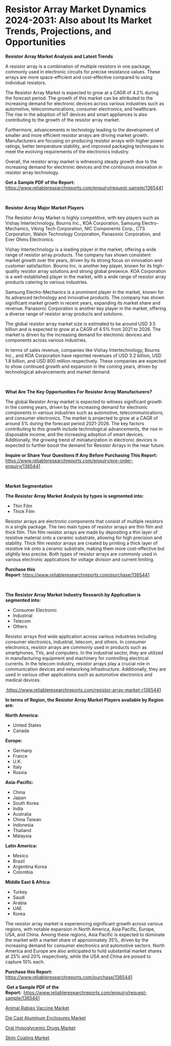 <p><h1>Resistor Array Market Dynamics 2024-2031: Also about Its Market Trends, Projections, and Opportunities</h1></p><p><strong>Resistor Array Market Analysis and Latest Trends</strong></p>
<p><p>A resistor array is a combination of multiple resistors in one package, commonly used in electronic circuits for precise resistance values. These arrays are more space-efficient and cost-effective compared to using individual resistors.</p><p>The Resistor Array Market is expected to grow at a CAGR of 4.2% during the forecast period. The growth of this market can be attributed to the increasing demand for electronic devices across various industries such as automotive, telecommunications, consumer electronics, and healthcare. The rise in the adoption of IoT devices and smart appliances is also contributing to the growth of the resistor array market.</p><p>Furthermore, advancements in technology leading to the development of smaller and more efficient resistor arrays are driving market growth. Manufacturers are focusing on producing resistor arrays with higher power ratings, better temperature stability, and improved packaging techniques to meet the evolving requirements of the electronics industry.</p><p>Overall, the resistor array market is witnessing steady growth due to the increasing demand for electronic devices and the continuous innovation in resistor array technology.</p></p>
<p><strong>Get a Sample PDF of the Report:&nbsp;</strong> <a href="https://www.reliableresearchreports.com/enquiry/request-sample/1365441">https://www.reliableresearchreports.com/enquiry/request-sample/1365441</a></p>
<p>&nbsp;</p>
<p><strong>Resistor Array Major Market Players</strong></p>
<p><p>The Resistor Array Market is highly competitive, with key players such as Vishay Intertechnology, Bourns Inc., KOA Corporation, Samsung Electro-Mechanics, Viking Tech Corporation, NIC Components Corp., CTS Corporation, Walsin Technology Corporation, Panasonic Corporation, and Ever Ohms Electronics. </p><p>Vishay Intertechnology is a leading player in the market, offering a wide range of resistor array products. The company has shown consistent market growth over the years, driven by its strong focus on innovation and customer satisfaction. Bourns Inc. is another key player, known for its high-quality resistor array solutions and strong global presence. KOA Corporation is a well-established player in the market, with a wide range of resistor array products catering to various industries.</p><p>Samsung Electro-Mechanics is a prominent player in the market, known for its advanced technology and innovative products. The company has shown significant market growth in recent years, expanding its market share and revenue. Panasonic Corporation is another key player in the market, offering a diverse range of resistor array products and solutions.</p><p>The global resistor array market size is estimated to be around USD 3.5 billion and is expected to grow at a CAGR of 4.5% from 2021 to 2026. The market is driven by the increasing demand for electronic devices and components across various industries.</p><p>In terms of sales revenue, companies like Vishay Intertechnology, Bourns Inc., and KOA Corporation have reported revenues of USD 3.2 billion, USD 1.8 billion, and USD 800 million respectively. These companies are expected to show continued growth and expansion in the coming years, driven by technological advancements and market demand.</p></p>
<p>&nbsp;</p>
<p><strong>What Are The Key Opportunities For Resistor Array Manufacturers?</strong></p>
<p><p>The global Resistor Array market is expected to witness significant growth in the coming years, driven by the increasing demand for electronic components in various industries such as automotive, telecommunications, and consumer electronics. The market is projected to grow at a CAGR of around 5% during the forecast period 2021-2026. The key factors contributing to this growth include technological advancements, the rise in disposable income, and the increasing adoption of smart devices. Additionally, the growing trend of miniaturization in electronic devices is expected to further boost the demand for Resistor Arrays in the near future.</p></p>
<p><strong>Inquire or Share Your Questions If Any Before Purchasing This Report:</strong> <a href="https://www.reliableresearchreports.com/enquiry/pre-order-enquiry/1365441">https://www.reliableresearchreports.com/enquiry/pre-order-enquiry/1365441</a></p>
<p>&nbsp;</p>
<p><strong>Market Segmentation</strong></p>
<p><strong>The Resistor Array Market Analysis by types is segmented into:</strong></p>
<p><ul><li>Thin Film</li><li>Thick Film</li></ul></p>
<p><p>Resistor arrays are electronic components that consist of multiple resistors in a single package. The two main types of resistor arrays are thin film and thick film. Thin film resistor arrays are made by depositing a thin layer of resistive material onto a ceramic substrate, allowing for high precision and stability. Thick film resistor arrays are created by printing a thick layer of resistive ink onto a ceramic substrate, making them more cost-effective but slightly less precise. Both types of resistor arrays are commonly used in various electronic applications for voltage division and current limiting.</p></p>
<p><strong>Purchase this Report:&nbsp;</strong><a href="https://www.reliableresearchreports.com/purchase/1365441">https://www.reliableresearchreports.com/purchase/1365441</a></p>
<p>&nbsp;</p>
<p><strong>The Resistor Array Market Industry Research by Application is segmented into:</strong></p>
<p><ul><li>Consumer Electronic</li><li>Industrial</li><li>Telecom</li><li>Others</li></ul></p>
<p><p>Resistor arrays find wide application across various industries including consumer electronics, industrial, telecom, and others. In consumer electronics, resistor arrays are commonly used in products such as smartphones, TVs, and computers. In the industrial sector, they are utilized in manufacturing equipment and machinery for controlling electrical currents. In the telecom industry, resistor arrays play a crucial role in communication devices and networking infrastructure. Additionally, they are used in various other applications such as automotive electronics and medical devices.</p></p>
<p><a href="https://www.reliableresearchreports.com/resistor-array-market-r1365441">&nbsp;https://www.reliableresearchreports.com/resistor-array-market-r1365441</a></p>
<p><strong>In terms of Region, the Resistor Array Market Players available by Region are:</strong></p>
<p>
    <p> <strong> North America: </strong>
        <ul>
            <li>United States</li>
            <li>Canada</li>
        </ul>
        </p> 
    <p> <strong> Europe: </strong>
        <ul>
            <li>Germany</li>
            <li>France</li>
            <li>U.K.</li>
            <li>Italy</li>
            <li>Russia</li>
        </ul>
        </p> 
    <p> <strong> Asia-Pacific: </strong>
        <ul>
            <li>China</li>
            <li>Japan</li>
            <li>South Korea</li>
            <li>India</li>
            <li>Australia</li>
            <li>China Taiwan</li>
            <li>Indonesia</li>
            <li>Thailand</li>
            <li>Malaysia</li>
        </ul>
        </p> 
    <p> <strong> Latin America: </strong>
        <ul>
            <li>Mexico</li>
            <li>Brazil</li>
            <li>Argentina Korea</li>
            <li>Colombia</li>
        </ul>
        </p> 
    <p> <strong> Middle East & Africa: </strong>
        <ul>
            <li>Turkey</li>
            <li>Saudi</li>
            <li>Arabia</li>
            <li>UAE</li>
            <li>Korea</li>
        </ul>
    </p>
    </p>
<p><p>The resistor array market is experiencing significant growth across various regions, with notable expansion in North America, Asia Pacific, Europe, USA, and China. Among these regions, Asia Pacific is expected to dominate the market with a market share of approximately 35%, driven by the increasing demand for consumer electronics and automotive sectors. North America and Europe are also anticipated to hold substantial market shares at 25% and 20% respectively, while the USA and China are poised to capture 10% each.</p></p>
<p><strong>Purchase this Report: </strong><a href="https://www.reliableresearchreports.com/purchase/1365441">https://www.reliableresearchreports.com/purchase/1365441</a></p>
<p>&nbsp;<strong>Get a Sample PDF of the Report:&nbsp;&nbsp;</strong><a href="https://www.reliableresearchreports.com/enquiry/request-sample/1365441">https://www.reliableresearchreports.com/enquiry/request-sample/1365441</a></p>
<p><strong></strong></p>
<p><p><a href="https://github.com/EveKerluke2023/Market-Research-Report-List-1/blob/main/animal-rabies-vaccine-market.md">Animal Rabies Vaccine Market</a></p><p><a href="https://www.linkedin.com/pulse/global-die-cast-aluminum-enclosures-market-status-2024--ga8ue">Die Cast Aluminum Enclosures Market</a></p><p><a href="https://github.com/msbsaifansami/Market-Research-Report-List-1/blob/main/oral-hypoglycemic-drugs-market.md">Oral Hypoglycemic Drugs Market</a></p><p><a href="https://www.linkedin.com/pulse/analyzing-skim-coating-market-dynamics-growth-drivers-forecasted-ibmqe">Skim Coating Market</a></p></p>